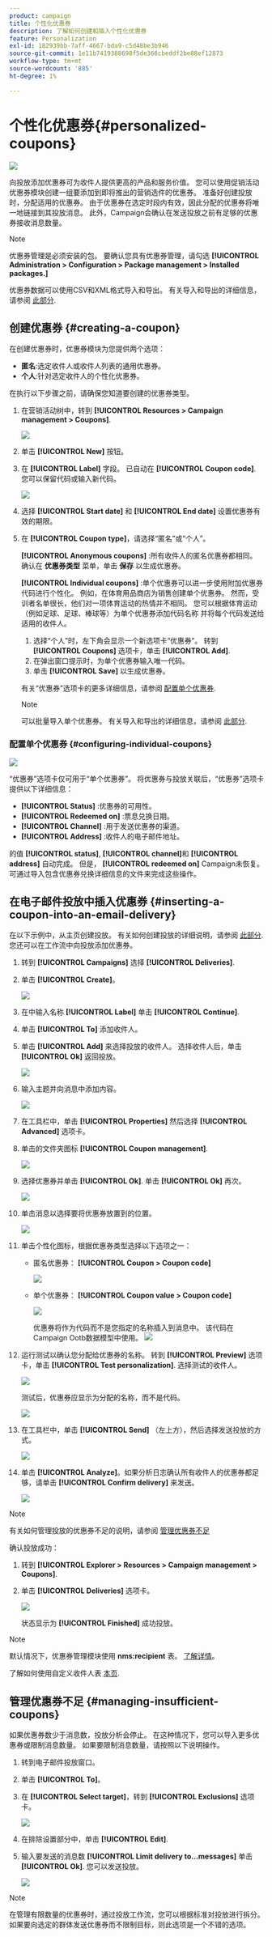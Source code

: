 ```yaml
---
product: campaign
title: 个性化优惠券
description: 了解如何创建和插入个性化优惠券
feature: Personalization
exl-id: 182939bb-7aff-4667-bda9-c5d48be3b946
source-git-commit: 1e11b7419388698f5de366cbeddf2be88ef12873
workflow-type: tm+mt
source-wordcount: '885'
ht-degree: 1%

---
```


# 个性化优惠券{#personalized-coupons}

![](../../assets/v7-only.svg)

向投放添加优惠券可为收件人提供更高的产品和服务价值。 您可以使用促销活动优惠券模块创建一组要添加到即将推出的营销选件的优惠券。 准备好创建投放时，分配适用的优惠券。 由于优惠券在选定时段内有效，因此分配的优惠券将唯一地链接到其投放消息。 此外，Campaign会确认在发送投放之前有足够的优惠券接收消息数量。

>[!NOTE]
>
>优惠券管理是必须安装的包。 要确认您具有优惠券管理，请勾选 **[!UICONTROL Administration > Configuration > Package management > Installed packages.]**
>
>优惠券数据可以使用CSV和XML格式导入和导出。 有关导入和导出的详细信息，请参阅 [此部分](../../platform/using/get-started-data-import-export.md).

## 创建优惠券 {#creating-a-coupon}

在创建优惠券时，优惠券模块为您提供两个选项：

* **匿名**:选定收件人或收件人列表的通用优惠券。
* **个人**:针对选定收件人的个性化优惠券。

在执行以下步骤之前，请确保您知道要创建的优惠券类型。

1. 在营销活动树中，转到 **[!UICONTROL Resources > Campaign management > Coupons]**.

   ![](assets/deliv_coup_01.png)

1. 单击 **[!UICONTROL New]** 按钮。
1. 在 **[!UICONTROL Label]** 字段。 已自动在 **[!UICONTROL Coupon code]**. 您可以保留代码或输入新代码。

   ![](assets/deliv_coup_02.png)

1. 选择 **[!UICONTROL Start date]** 和 **[!UICONTROL End date]** 设置优惠券有效的期限。
1. 在 **[!UICONTROL Coupon type]**，请选择“匿名”或“个人”。

   **[!UICONTROL Anonymous coupons]** :所有收件人的匿名优惠券都相同。 确认在 **优惠券类型** 菜单，单击 **保存** 以生成优惠券。

   **[!UICONTROL Individual coupons]** :单个优惠券可以进一步使用附加优惠券代码进行个性化。 例如，在体育用品商店为销售创建单个优惠券。 然而，受训者名单很长，他们对一项体育运动的热情并不相同。 您可以根据体育运动（例如足球、足球、棒球等）为单个优惠券添加代码名称 并将每个代码发送给适用的收件人。

   1. 选择“个人”时，左下角会显示一个新选项卡“优惠券”。 转到 **[!UICONTROL Coupons]** 选项卡，单击 **[!UICONTROL Add]**.
   1. 在弹出窗口提示时，为单个优惠券输入唯一代码。
   1. 单击 **[!UICONTROL Save]** 以生成优惠券。

   有关“优惠券”选项卡的更多详细信息，请参阅 [配置单个优惠券](#configuring-individual-coupons).

   >[!NOTE]
   >
   >可以批量导入单个优惠券。 有关导入和导出的详细信息，请参阅 [此部分](../../platform/using/get-started-data-import-export.md).

### 配置单个优惠券 {#configuring-individual-coupons}

![](assets/deliv_coup_03.png)

“优惠券”选项卡仅可用于“单个优惠券”。 将优惠券与投放关联后，“优惠券”选项卡提供以下详细信息：

* **[!UICONTROL Status]** :优惠券的可用性。
* **[!UICONTROL Redeemed on]** :票息兑换日期。
* **[!UICONTROL Channel]** :用于发送优惠券的渠道。
* **[!UICONTROL Address]** :收件人的电子邮件地址。

的值 **[!UICONTROL status]**, **[!UICONTROL channel]**&#x200B;和 **[!UICONTROL address]** 自动完成。 但是， **[!UICONTROL redeemed on]** Campaign未恢复。 可通过导入包含优惠券兑换详细信息的文件来完成这些操作。

## 在电子邮件投放中插入优惠券 {#inserting-a-coupon-into-an-email-delivery}

在以下示例中，从主页创建投放。 有关如何创建投放的详细说明，请参阅 [此部分](about-email-channel.md). 您还可以在工作流中向投放添加优惠券。

1. 转到 **[!UICONTROL Campaigns]** 选择 **[!UICONTROL Deliveries]**.
1. 单击 **[!UICONTROL Create]**。

   ![](assets/deliv_coup_04.png)

1. 在中输入名称 **[!UICONTROL Label]** 单击 **[!UICONTROL Continue]**.
1. 单击 **[!UICONTROL To]** 添加收件人。
1. 单击 **[!UICONTROL Add]** 来选择投放的收件人。 选择收件人后，单击 **[!UICONTROL Ok]** 返回投放。

   ![](assets/deliv_coup_05.png)

1. 输入主题并向消息中添加内容。

   ![](assets/deliv_coup_06.png)

1. 在工具栏中，单击 **[!UICONTROL Properties]** 然后选择 **[!UICONTROL Advanced]** 选项卡。
1. 单击的文件夹图标 **[!UICONTROL Coupon management]**.

   ![](assets/deliv_coup_07.png)

1. 选择优惠券并单击 **[!UICONTROL Ok]**. 单击 **[!UICONTROL Ok]** 再次。

   ![](assets/deliv_coup_08.png)

1. 单击消息以选择要将优惠券放置到的位置。

   ![](assets/deliv_coup_09.png)

1. 单击个性化图标，根据优惠券类型选择以下选项之一：

   * 匿名优惠券： **[!UICONTROL Coupon > Coupon code]**

      ![](assets/deliv_coup_10.png)

   * 单个优惠券： **[!UICONTROL Coupon value > Coupon code]**

      ![](assets/deliv_coup_11.png)

      优惠券将作为代码而不是您指定的名称插入到消息中。 该代码在Campaign Ootb数据模型中使用。
   ![](assets/deliv_coup_12.png)

1. 运行测试以确认您分配给优惠券的名称。 转到 **[!UICONTROL Preview]** 选项卡，单击 **[!UICONTROL Test personalization]**. 选择测试的收件人。

   ![](assets/deliv_coup_13.png)

   测试后，优惠券应显示为分配的名称，而不是代码。

   ![](assets/deliv_coup_14.png)

1. 在工具栏中，单击 **[!UICONTROL Send]** （左上方），然后选择发送投放的方式。

   ![](assets/deliv_coup_15.png)

1. 单击 **[!UICONTROL Analyze]**。如果分析日志确认所有收件人的优惠券都足够，请单击 **[!UICONTROL Confirm delivery]** 来发送。

   ![](assets/deliv_coup_16.png)

>[!NOTE]
>
>有关如何管理投放的优惠券不足的说明，请参阅 [管理优惠券不足](#managing-insufficient-coupons)

确认投放成功：

1. 转到 **[!UICONTROL Explorer > Resources > Campaign management > Coupons]**.
1. 单击 **[!UICONTROL Deliveries]** 选项卡。

   ![](assets/deliv_coup_17.png)

   状态显示为 **[!UICONTROL Finished]** 成功投放。

>[!NOTE]
>
>默认情况下，优惠券管理模块使用 **nms:recipient** 表。 [了解详情](../../configuration/using/about-data-model.md#default-recipient-table)。
>
>了解如何使用自定义收件人表 [本页](../../configuration/using/about-custom-recipient-table.md).

## 管理优惠券不足 {#managing-insufficient-coupons}

如果优惠券数少于消息数，投放分析会停止。 在这种情况下，您可以导入更多优惠券或限制消息数量。 如果要限制消息数量，请按照以下说明操作。

1. 转到电子邮件投放窗口。
1. 单击 **[!UICONTROL To]**。
1. 在 **[!UICONTROL Select target]**，转到 **[!UICONTROL Exclusions]** 选项卡。

   ![](assets/deliv_coup_18.png)

1. 在排除设置部分中，单击 **[!UICONTROL Edit]**.
1. 输入要发送的消息数 **[!UICONTROL Limit delivery to...messages]** 单击 **[!UICONTROL Ok]**. 您可以发送投放。

   ![](assets/deliv_coup_19.png)

>[!NOTE]
>
>在管理有限数量的优惠券时，通过投放工作流，您可以根据标准对投放进行拆分。 如果要向选定的群体发送优惠券而不限制目标，则此选项是一个不错的选项。
